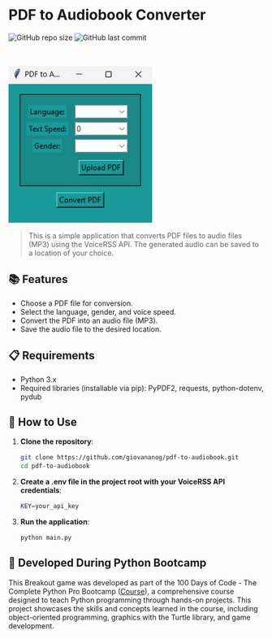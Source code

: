 # PDF to Audiobook Converter

![GitHub repo size](https://img.shields.io/github/repo-size/giovananog/pdf-to-audiobook?style=for-the-badge)
![GitHub last commit](https://img.shields.io/github/last-commit/giovananog/pdf-to-audiobook?style=for-the-badge)

<br><br>
![Pdf to Audiobook](/files/image.png)

> This is a simple application that converts PDF files to audio files (MP3) using the VoiceRSS API. The generated audio can be saved to a location of your choice.

## 📚 Features

- Choose a PDF file for conversion.
- Select the language, gender, and voice speed.
- Convert the PDF into an audio file (MP3).
- Save the audio file to the desired location.

## 📋 Requirements

- Python 3.x
- Required libraries (installable via pip): PyPDF2, requests, python-dotenv, pydub

## 🚀 How to Use

1. **Clone the repository**:
   ```bash
   git clone https://github.com/giovananog/pdf-to-audiobook.git
   cd pdf-to-audiobook
   ```
2. **Create a .env file in the project root with your VoiceRSS API credentials**:
   ```bash
   KEY=your_api_key
   ```
2. **Run the application**:
   ```bash
   python main.py
   ```

## 🏅 Developed During Python Bootcamp

This Breakout game was developed as part of the 100 Days of Code - The Complete Python Pro Bootcamp ([Course](https://www.udemy.com/course/100-days-of-code/)), a comprehensive course designed to teach Python programming through hands-on projects. This project showcases the skills and concepts learned in the course, including object-oriented programming, graphics with the Turtle library, and game development.

